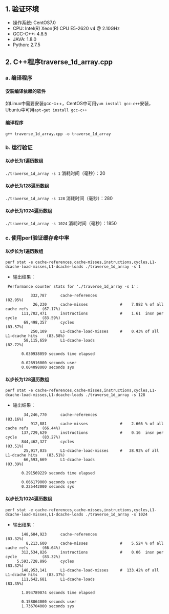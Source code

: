 ## 1. 验证环境
* 操作系统: CentOS7.0
* CPU: Intel(R) Xeon(R) CPU E5-2620 v4 @ 2.10GHz
* GCC-C++: 4.8.5
* JAVA: 1.8.0
* Python: 2.7.5
## 2. C++程序traverse_1d_array.cpp
### a. 编译程序
#### 安装编译依赖的软件
如Linux中需要安装gcc-c++，CentOS中可用`yum install gcc-c++`安装，Ubuntu中可用`apt-get install gcc-c++`
#### 编译程序
`g++ traverse_1d_array.cpp -o traverse_1d_array`
### b. 运行验证
#### 以步长为1遍历数组
`./traverse_1d_array -s 1`
消耗时间（毫秒）：20
#### 以步长为128遍历数组
`./traverse_1d_array -s 128`
消耗时间（毫秒）：280
#### 以步长为1024遍历数组
`./traverse_1d_array -s 1024`
消耗时间（毫秒）：1850
### c. 使用perf验证缓存命中率
#### 以步长为1遍历数组
`perf stat -e cache-references,cache-misses,instructions,cycles,L1-dcache-load-misses,L1-dcache-loads ./traverse_1d_array -s 1`
* 输出结果：
```
 Performance counter stats for './traverse_1d_array -s 1':

           332,787      cache-references                                              (82.95%)
            26,230      cache-misses              #    7.882 % of all cache refs      (67.17%)
       111,702,471      instructions              #    1.61  insn per cycle           (83.59%)
        69,498,357      cycles                                                        (83.57%)
           250,109      L1-dcache-load-misses     #    0.43% of all L1-dcache hits    (83.58%)
        58,115,659      L1-dcache-loads                                               (82.72%)

       0.030938059 seconds time elapsed

       0.026916000 seconds user
       0.004098000 seconds sys
```
#### 以步长为128遍历数组
`perf stat -e cache-references,cache-misses,instructions,cycles,L1-dcache-load-misses,L1-dcache-loads ./traverse_1d_array -s 128`
* 输出结果：
```
        34,246,770      cache-references                                              (83.16%)
           912,881      cache-misses              #    2.666 % of all cache refs      (66.44%)
       137,729,629      instructions              #    0.16  insn per cycle           (83.27%)
       844,462,327      cycles                                                        (83.51%)
        25,917,035      L1-dcache-load-misses     #   38.92% of all L1-dcache hits    (83.51%)
        66,593,669      L1-dcache-loads                                               (83.39%)

       0.291569229 seconds time elapsed

       0.066179000 seconds user
       0.225442000 seconds sys

```
#### 以步长为1024遍历数组
`perf stat -e cache-references,cache-misses,instructions,cycles,L1-dcache-load-misses,L1-dcache-loads ./traverse_1d_array -s 1024`
* 输出结果：
```
       148,684,923      cache-references                                              (83.32%)
         8,213,600      cache-misses              #    5.524 % of all cache refs      (66.64%)
       312,534,826      instructions              #    0.06  insn per cycle           (83.32%)
     5,593,728,896      cycles                                                        (83.32%)
       148,953,141      L1-dcache-load-misses     #  133.42% of all L1-dcache hits    (83.37%)
       111,642,681      L1-dcache-loads                                               (83.35%)

       1.894789074 seconds time elapsed

       0.158064000 seconds user
       1.736704000 seconds sys
```